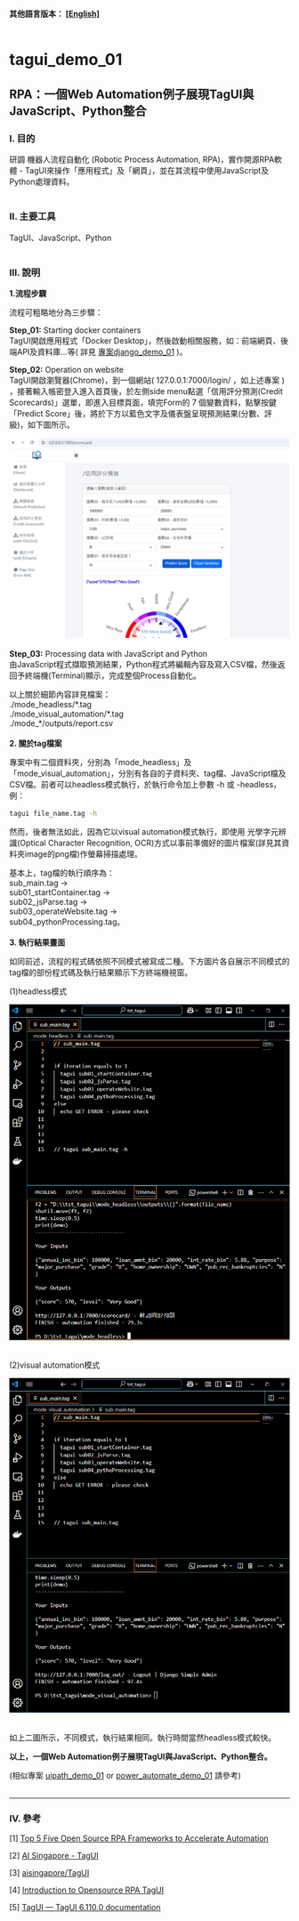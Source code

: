 #### __其他語言版本：__ [[English]](README.md)<br><br>

# **tagui_demo_01**

## **RPA：一個Web Automation例子展現TagUI與JavaScript、Python整合**

### **Ⅰ. 目的** 
研調 機器人流程自動化 (Robotic Process Automation, RPA)，實作開源RPA軟體 - TagUI來操作「應用程式」及「網頁」，並在其流程中使用JavaScript及Python處理資料。 
<br><br>

### **Ⅱ. 主要工具**
TagUI、JavaScript、Python<br><br>

### **Ⅲ. 說明**<br>

__1.流程步驟__ <br>

流程可粗略地分為三步驟：<br>

__Step_01:__ Starting docker containers<br>
TagUI開啟應用程式「Docker Desktop」，然後啟動相關服務，如：前端網頁、後端API及資料庫…等( 詳見 [專案django_demo_01](<https://github.com/qinglian1105>) )。<br>

__Step_02:__ Operation on website <br>
TagUI開啟瀏覽器(Chrome)，到一個網站( 127.0.0.1:7000/login/ ，如上述專案 ) ，接著輸入帳密登入進入首頁後，於左側side menu點選「信用評分預測(Credit Scorecards)」選單，即進入目標頁面，填完Form的 7 個變數資料，點擊按鍵「Predict Score」後，將於下方以藍色文字及儀表盤呈現預測結果(分數、評級)，如下圖所示。 <br>

![avatar](./README_png/png_scorecards.png)<br><br>
__Step_03:__ Processing data with JavaScript and Python<br>
由JavaScript程式擷取預測結果，Python程式將編輯內容及寫入CSV檔，然後返回予終端機(Terminal)顯示，完成整個Process自動化。<br>

以上關於細節內容詳見檔案： <br>
\./mode_headless/\*.tag <br> 
\./mode_visual_automation/\*.tag <br>
\./mode_\*/outputs/report.csv
<br>
<br>
__2. 關於tag檔案__ <br>

專案中有二個資料夾，分別為「mode_headless」及「mode_visual_automation」，分別有各自的子資料夾、tag檔、JavaScript檔及CSV檔。前者可以headless模式執行，於執行命令加上參數 -h 或 -headless，例：

```bash
tagui file_name.tag -h
```

然而，後者無法如此，因為它以visual automation模式執行，即使用 光學字元辨識(Optical Character Recognition, OCR)方式以事前準備好的圖片檔案(詳見其資料夾image的png檔)作螢幕掃描處理。<br>

基本上，tag檔的執行順序為：<br>
sub_main.tag →<br>
sub01_startContainer.tag →<br>
sub02_jsParse.tag →<br>
sub03_operateWebsite.tag →<br>
sub04_pythonProcessing.tag。
<br><br> 
__3. 執行結果畫面__ <br>

如同前述，流程的程式碼依照不同模式被寫成二種。下方圖片各自展示不同模式的tag檔的部份程式碼及執行結果顯示下方終端機視窗。<br>

(1)headless模式<br>

![avatar](./README_png/png_result_headless.png)<br><br>

(2)visual automation模式<br>

![avatar](./README_png/png_result_va.png)<br><br>

如上二圖所示，不同模式，執行結果相同。執行時間當然headless模式較快。<br>

__以上，一個Web Automation例子展現TagUI與JavaScript、Python整合。__ <br>

(相似專案 [uipath_demo_01](<https://github.com/qinglian1105/uipath_demo_01>)  or  [power_automate_demo_01](<https://github.com/qinglian1105/power_automate_demo_01>) 請參考)
<br><br>

---

### **Ⅳ. 參考**

[1] [Top 5 Five Open Source RPA Frameworks to Accelerate Automation](<https://www.simplilearn.com/top-open-source-rpa-frameworks-to-accelerate-automation-article>)

[2] [AI Singapore - TagUI](<https://aisingapore.org/aiproducts/tagui/>)

[3] [aisingapore/TagUI](<https://github.com/aisingapore/TagUI>)

[4] [Introduction to Opensource RPA TagUI](<https://www.youtube.com/watch?v=1JRuSZNBBUk&list=PL2gs9_mNDDvZSCPsJu4APZR6AaDzUY7R6>)

[5] [TagUI — TagUI 6.110.0 documentation](<https://tagui.readthedocs.io/en/latest/>)
